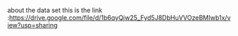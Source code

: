 about the data set this is the link :https://drive.google.com/file/d/1b6qyQjw25_Fyd5J8DbHuVVOzeBMIwb1x/view?usp=sharing
